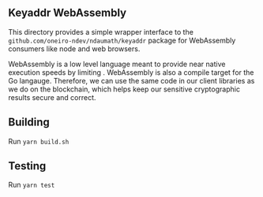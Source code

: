 Keyaddr WebAssembly
-------------------

This directory provides a simple wrapper interface to the `github.com/oneiro-ndev/ndaumath/keyaddr` package for WebAssembly consumers like node and web browsers.

WebAssembly is a low level language meant to provide near native execution speeds by limiting . WebAssembly is also a compile target for the Go langauge. Therefore, we can use the same code in our client libraries as we do on the blockchain, which helps keep our sensitive cryptographic results secure and correct.

Building
--------

Run `yarn build.sh`

Testing
-------

Run `yarn test`
